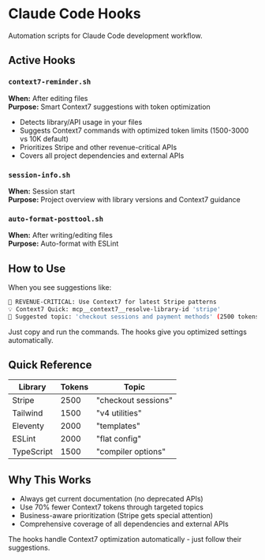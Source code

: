 # Claude Code Hooks

Automation scripts for Claude Code development workflow.

## Active Hooks

### `context7-reminder.sh`
**When:** After editing files  
**Purpose:** Smart Context7 suggestions with token optimization

- Detects library/API usage in your files
- Suggests Context7 commands with optimized token limits (1500-3000 vs 10K default)
- Prioritizes Stripe and other revenue-critical APIs
- Covers all project dependencies and external APIs

### `session-info.sh`
**When:** Session start  
**Purpose:** Project overview with library versions and Context7 guidance

### `auto-format-posttool.sh`
**When:** After writing/editing files  
**Purpose:** Auto-format with ESLint

## How to Use

When you see suggestions like:
```bash
🔴 REVENUE-CRITICAL: Use Context7 for latest Stripe patterns
💡 Context7 Quick: mcp__context7__resolve-library-id 'stripe'
🎯 Suggested topic: 'checkout sessions and payment methods' (2500 tokens)
```

Just copy and run the commands. The hooks give you optimized settings automatically.

## Quick Reference

| Library | Tokens | Topic |
|---------|--------|-------|
| Stripe | 2500 | "checkout sessions" |
| Tailwind | 1500 | "v4 utilities" |
| Eleventy | 2000 | "templates" |
| ESLint | 2000 | "flat config" |
| TypeScript | 1500 | "compiler options" |

## Why This Works

- Always get current documentation (no deprecated APIs)
- Use 70% fewer Context7 tokens through targeted topics
- Business-aware prioritization (Stripe gets special attention)
- Comprehensive coverage of all dependencies and external APIs

The hooks handle Context7 optimization automatically - just follow their suggestions.